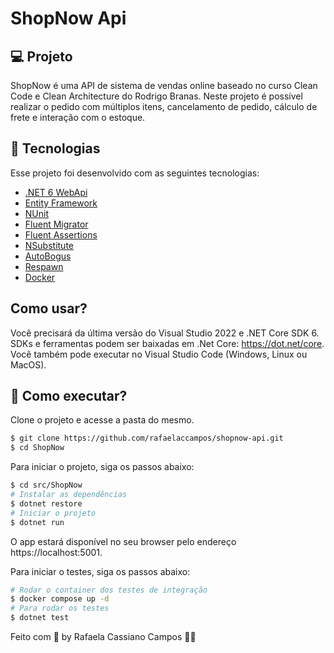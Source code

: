 <p align="center">
  <h1>ShopNow Api</h1>
</p>

## 💻 Projeto

  ShopNow é uma API de sistema de vendas online baseado no curso Clean Code e Clean Architecture do Rodrigo Branas. 
  Neste projeto é possível realizar o pedido com múltiplos itens, cancelamento de pedido, cálculo de frete e interação com o estoque.  

## 🧪 Tecnologias

Esse projeto foi desenvolvido com as seguintes tecnologias:

- [.NET 6 WebApi](https://learn.microsoft.com/pt-br/dotnet/core/whats-new/dotnet-6)
- [Entity Framework](https://learn.microsoft.com/pt-br/ef/)
- [NUnit](https://nunit.org/)
- [Fluent Migrator](https://fluentmigrator.github.io/)
- [Fluent Assertions](https://fluentassertions.com/)
- [NSubstitute](https://nsubstitute.github.io/)
- [AutoBogus](https://github.com/nickdodd79/AutoBogus)
- [Respawn](https://github.com/jbogard/Respawn)
- [Docker](https://www.docker.com/)

## Como usar?

  Você precisará da última versão do Visual Studio 2022 e .NET Core SDK 6.
  SDKs e ferramentas podem ser baixadas em .Net Core: https://dot.net/core.
  Você também pode executar no Visual Studio Code (Windows, Linux ou MacOS).

## 🚀 Como executar?

Clone o projeto e acesse a pasta do mesmo.

```bash
$ git clone https://github.com/rafaelaccampos/shopnow-api.git
$ cd ShopNow
```
Para iniciar o projeto, siga os passos abaixo:
```bash
$ cd src/ShopNow
# Instalar as dependências
$ dotnet restore
# Iniciar o projeto
$ dotnet run 
```
O app estará disponível no seu browser pelo endereço https://localhost:5001.

Para iniciar o testes, siga os passos abaixo:
```bash
# Rodar o container dos testes de integração
$ docker compose up -d
# Para rodar os testes
$ dotnet test
```

Feito com 💜 by Rafaela Cassiano Campos 👋🏻
